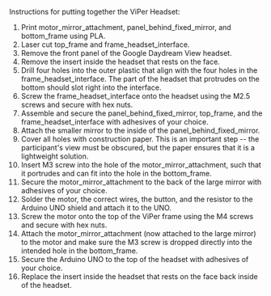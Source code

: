 Instructions for putting together the ViPer Headset:

1) Print motor_mirror_attachment, panel_behind_fixed_mirror, and bottom_frame using PLA.
2) Laser cut top_frame and frame_headset_interface.
3) Remove the front panel of the Google Daydream View headset.
4) Remove the insert inside the headset that rests on the face.
5) Drill four holes into the outer plastic that align with the four holes in the frame_headset_interface. The part of the headset that protrudes on the bottom should slot right into the interface.
6) Screw the frame_headset_interface onto the headset using the M2.5 screws and secure with hex nuts.
7) Assemble and secure the panel_behind_fixed_mirror, top_frame, and the frame_headset_interface with adhesives of your choice.
8) Attach the smaller mirror to the inside of the panel_behind_fixed_mirror.
9) Cover all holes with construction paper. This is an important step -- the participant's view must be obscured, but the paper ensures that it is a lightweight solution.
10) Insert M3 screw into the hole of the motor_mirror_attachment, such that it portrudes and can fit into the hole in the bottom_frame.
11) Secure the motor_mirror_attachment to the back of the large mirror with adhesives of your choice.
12) Solder the motor, the correct wires, the button, and the resistor to the Arduino UNO shield and attach it to the UNO.
13) Screw the motor onto the top of the ViPer frame using the M4 screws and secure with hex nuts.
14) Attach the motor_mirror_attachment (now attached to the large mirror) to the motor and make sure the M3 screw is dropped directly into the intended hole in the bottom_frame.
15) Secure the Arduino UNO to the top of the headset with adhesives of your choice.
16) Replace the insert inside the headset that rests on the face back inside of the headset.
